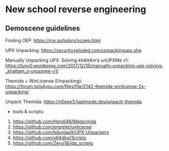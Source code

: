 # New school reverse engineering 

## Demoscene guidelines

Finding OEP:
https://rce.su/tutors/vcoep.html

UPX Unpacking:
https://securityxploded.com/unpackingupx.php

Manually Unpacking UPX: Solving _khAttAm_’s unUPXMe v1:
https://tuxy0.wordpress.com/2017/12/16/manually-unpacking-upx-solving-_khattam_s-unupxme-v1/

Themida + WinLicense (Unpacking):
https://forum.tuts4you.com/files/file/2142-themida-winlicense-2x-unpacking/

Unpack Themida:
https://n0pex3.hashnode.dev/unpack-themida

+ tools & scripts:
1. https://github.com/Hendi48/Magicmida
2. https://github.com/ergrelet/unlicense
3. https://github.com/bdunlap9/UPX-Unpackers
4. https://github.com/x64dbg/Scripts
5. https://github.com/Zerui18/ida_scripts
